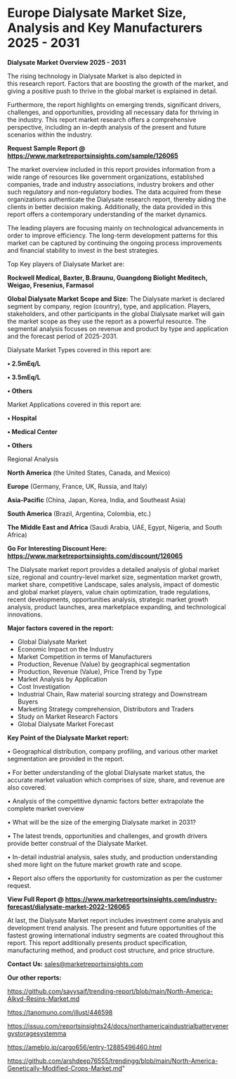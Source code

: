 # Europe Dialysate Market Size, Analysis and Key Manufacturers 2025 - 2031

<Strong> Dialysate Market Overview 2025 - 2031</strong>

The rising technology in Dialysate Market is also depicted in this research report. Factors that are boosting the growth of the market, and giving a positive push to thrive in the global market is explained in detail.

Furthermore, the report highlights on emerging trends, significant drivers, challenges, and opportunities, providing all necessary data for thriving in the industry. This report market research offers a comprehensive perspective, including an in-depth analysis of the present and future scenarios within the industry.

<strong>Request Sample Report @ <a href=https://www.marketreportsinsights.com/sample/126065>https://www.marketreportsinsights.com/sample/126065</a></strong>

The market overview included in this report provides information from a wide range of resources like government organizations, established companies, trade and industry associations, industry brokers and other such regulatory and non-regulatory bodies. The data acquired from these organizations authenticate the Dialysate research report, thereby aiding the clients in better decision making. Additionally, the data provided in this report offers a contemporary understanding of the market dynamics.

The leading players are focusing mainly on technological advancements in order to improve efficiency. The long-term development patterns for this market can be captured by continuing the ongoing process improvements and financial stability to invest in the best strategies.

Top Key players of Dialysate Market are:

<strong>Rockwell Medical, Baxter, B.Braunu, Guangdong Biolight Meditech, Weigao, Fresenius, Farmasol</strong>

<strong><b>Global Dialysate Market Scope and Size:</b></strong>
The Dialysate market is declared segment by company, region (country), type, and application. Players, stakeholders, and other participants in the global Dialysate market will gain the market scope as they use the report as a powerful resource. The segmental analysis focuses on revenue and product by type and application and the forecast period of 2025-2031.

Dialysate Market Types covered in this report are:

<strong>• 2.5mEq/L

• 3.5mEq/L

• Others</strong>

Market Applications covered in this report are:

<strong>• Hospital

• Medical Center

• Others</strong> 

Regional Analysis

<strong>North America</strong> (the United States, Canada, and Mexico)

<strong>Europe</strong> (Germany, France, UK, Russia, and Italy)

<strong>Asia-Pacific</strong> (China, Japan, Korea, India, and Southeast Asia)

<strong>South America</strong> (Brazil, Argentina, Colombia, etc.)

<strong>The Middle East and Africa</strong> (Saudi Arabia, UAE, Egypt, Nigeria, and South Africa)

<strong>Go For Interesting Discount Here: <a href=https://www.marketreportsinsights.com/discount/126065>https://www.marketreportsinsights.com/discount/126065</a></strong>

The Dialysate market report provides a detailed analysis of global market size, regional and country-level market size, segmentation market growth, market share, competitive Landscape, sales analysis, impact of domestic and global market players, value chain optimization, trade regulations, recent developments, opportunities analysis, strategic market growth analysis, product launches, area marketplace expanding, and technological innovations.

<strong><b>Major factors covered in the report:</b></strong>
<ul>
  <li>Global Dialysate Market </li>
  <li>Economic Impact on the Industry</li>
  <li>Market Competition in terms of Manufacturers</li>
  <li>Production, Revenue (Value) by geographical segmentation</li>
  <li>Production, Revenue (Value), Price Trend by Type</li>
  <li>Market Analysis by Application</li>
  <li>Cost Investigation</li>
  <li>Industrial Chain, Raw material sourcing strategy and Downstream Buyers</li>
  <li>Marketing Strategy comprehension, Distributors and Traders</li>
  <li>Study on Market Research Factors</li>
  <li>Global Dialysate Market Forecast</li>
</ul>

<strong><b>Key Point of the Dialysate Market report:</b></strong>

• Geographical distribution, company profiling, and various other market segmentation are provided in the report.

• For better understanding of the global Dialysate market status, the accurate market valuation which comprises of size, share, and revenue are also covered.

• Analysis of the competitive dynamic factors better extrapolate the complete market overview

• What will be the size of the emerging Dialysate market in 2031?

• The latest trends, opportunities and challenges, and growth drivers provide better construal of the Dialysate Market.

• In-detail industrial analysis, sales study, and production understanding shed more light on the future market growth rate and scope.

• Report also offers the opportunity for customization as per the customer request.

<strong><b>View Full Report @ <a href=https://www.marketreportsinsights.com/industry-forecast/dialysate-market-2022-126065>https://www.marketreportsinsights.com/industry-forecast/dialysate-market-2022-126065</a></b></strong>


At last, the Dialysate Market report includes investment come analysis and development trend analysis. The present and future opportunities of the fastest growing international industry segments are coated throughout this report. This report additionally presents product specification, manufacturing method, and product cost structure, and price structure.

<strong>Contact Us:</strong>
sales@marketreportsinsights.com

<strong>Our other reports:</strong>

<a href=https://github.com/sayysaif/trending-report/blob/main/North-America-Alkyd-Resins-Market.md>https://github.com/sayysaif/trending-report/blob/main/North-America-Alkyd-Resins-Market.md</a>

<a href=https://tanomuno.com/illust/446598>https://tanomuno.com/illust/446598</a>

<a href=https://issuu.com/reportsinsights24/docs/northamericaindustrialbatteryenergystoragesystemma>https://issuu.com/reportsinsights24/docs/northamericaindustrialbatteryenergystoragesystemma</a>

<a href=https://ameblo.jp/cargo656/entry-12885496460.html>https://ameblo.jp/cargo656/entry-12885496460.html</a>

<a href=https://github.com/arshdeep76555/trendingg/blob/main/North-America-Genetically-Modified-Crops-Market.md>https://github.com/arshdeep76555/trendingg/blob/main/North-America-Genetically-Modified-Crops-Market.md</a>"
